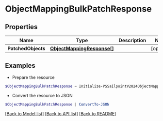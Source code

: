 # ObjectMappingBulkPatchResponse
## Properties

Name | Type | Description | Notes
------------ | ------------- | ------------- | -------------
**PatchedObjects** | [**ObjectMappingResponse[]**](ObjectMappingResponse.md) |  | [optional] 

## Examples

- Prepare the resource
```powershell
$ObjectMappingBulkPatchResponse = Initialize-PSSailpointV2024ObjectMappingBulkPatchResponse  -PatchedObjects null
```

- Convert the resource to JSON
```powershell
$ObjectMappingBulkPatchResponse | ConvertTo-JSON
```

[[Back to Model list]](../README.md#documentation-for-models) [[Back to API list]](../README.md#documentation-for-api-endpoints) [[Back to README]](../README.md)

